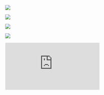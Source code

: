 ![](http://latex.codecogs.com/gif.latex?hidden1(x)=ConvStep(W_h1^{3*1},x))

![](http://latex.codecogs.com/gif.latex?hidden2(x)=x+ConvStep(W_h2^{3*1},hidden1(x)))

![](http://latex.codecogs.com/gif.latex?hidden3(x)=ConvStep(W_h3^{15*1},hidden2(x)))

![](http://latex.codecogs.com/gif.latex?hidden3(x)=x+ConvStep_{d==8}(W_h4^{15*1},hidden3(x)))

![](https://latex.codecogs.com/gif.latex?ConvBlock%28x%29%3D%5Cleft%5C%7B%5Cbegin%7Bmatrix%7DDropout%28hidden4%28x%29%2C0.4%29%26during%5C%3B%20training%5C%5C%20hidden4%28x%29%26otherwise%5Cend%7Bmatrix%7D%5Cright.)
